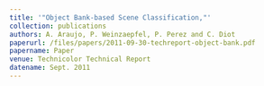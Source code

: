 ```yaml
---
title: '"Object Bank-based Scene Classification,"'
collection: publications
authors: A. Araujo, P. Weinzaepfel, P. Perez and C. Diot
paperurl: /files/papers/2011-09-30-techreport-object-bank.pdf
papername: Paper
venue: Technicolor Technical Report
datename: Sept. 2011
---
```

